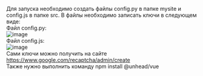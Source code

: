 Для запуска необходимо создать файлы config.py в папке mysite и config.js в папке src. В файлы необходимо записать ключи в следующем виде:  
Файл config.py:  
![image](https://github.com/orlovanton01/mysite/assets/82258323/f3417cff-7c0c-4eb4-b4e6-f0955af81ec0)  
Файл config.js:  
![image](https://github.com/orlovanton01/mysite/assets/82258323/02cd4f6e-ee1e-4201-9d4f-204924fe4800)  
Сами ключи можно получить на сайте https://www.google.com/recaptcha/admin/create  
Также нужно выполнить команду npm install @unhead/vue
